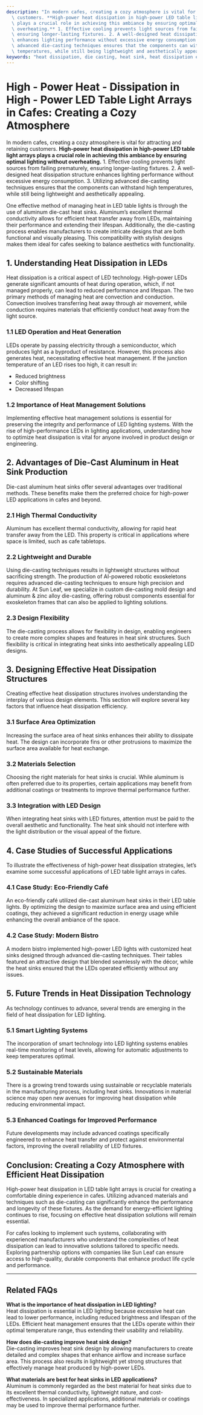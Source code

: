 ```yaml
---
description: "In modern cafes, creating a cozy atmosphere is vital for attracting and retaining\
  \ customers. **High-power heat dissipation in high-power LED table light arrays\
  \ plays a crucial role in achieving this ambiance by ensuring optimal lighting without\
  \ overheating.** 1. Effective cooling prevents light sources from failing prematurely,\
  \ ensuring longer-lasting fixtures. 2. A well-designed heat dissipation structure\
  \ enhances lighting performance without excessive energy consumption. 3. Utilizing\
  \ advanced die-casting techniques ensures that the components can withstand high\
  \ temperatures, while still being lightweight and aesthetically appealing."
keywords: "heat dissipation, die casting, heat sink, heat dissipation efficiency"
---
```

# High - Power Heat - Dissipation in High - Power LED Table Light Arrays in Cafes: Creating a Cozy Atmosphere

In modern cafes, creating a cozy atmosphere is vital for attracting and retaining customers. **High-power heat dissipation in high-power LED table light arrays plays a crucial role in achieving this ambiance by ensuring optimal lighting without overheating.** 1. Effective cooling prevents light sources from failing prematurely, ensuring longer-lasting fixtures. 2. A well-designed heat dissipation structure enhances lighting performance without excessive energy consumption. 3. Utilizing advanced die-casting techniques ensures that the components can withstand high temperatures, while still being lightweight and aesthetically appealing.

One effective method of managing heat in LED table lights is through the use of aluminum die-cast heat sinks. Aluminum’s excellent thermal conductivity allows for efficient heat transfer away from LEDs, maintaining their performance and extending their lifespan. Additionally, the die-casting process enables manufacturers to create intricate designs that are both functional and visually pleasing. This compatibility with stylish designs makes them ideal for cafes seeking to balance aesthetics with functionality.

## **1. Understanding Heat Dissipation in LEDs**

Heat dissipation is a critical aspect of LED technology. High-power LEDs generate significant amounts of heat during operation, which, if not managed properly, can lead to reduced performance and lifespan. The two primary methods of managing heat are convection and conduction. Convection involves transferring heat away through air movement, while conduction requires materials that efficiently conduct heat away from the light source.

### **1.1 LED Operation and Heat Generation**

LEDs operate by passing electricity through a semiconductor, which produces light as a byproduct of resistance. However, this process also generates heat, necessitating effective heat management. If the junction temperature of an LED rises too high, it can result in:

- Reduced brightness
- Color shifting
- Decreased lifespan

### **1.2 Importance of Heat Management Solutions**

Implementing effective heat management solutions is essential for preserving the integrity and performance of LED lighting systems. With the rise of high-performance LEDs in lighting applications, understanding how to optimize heat dissipation is vital for anyone involved in product design or engineering.

## **2. Advantages of Die-Cast Aluminum in Heat Sink Production**

Die-cast aluminum heat sinks offer several advantages over traditional methods. These benefits make them the preferred choice for high-power LED applications in cafes and beyond.

### **2.1 High Thermal Conductivity**

Aluminum has excellent thermal conductivity, allowing for rapid heat transfer away from the LED. This property is critical in applications where space is limited, such as cafe tabletops.

### **2.2 Lightweight and Durable**

Using die-casting techniques results in lightweight structures without sacrificing strength. The production of AI-powered robotic exoskeletons requires advanced die-casting techniques to ensure high precision and durability. At Sun Leaf, we specialize in custom die-casting mold design and aluminum & zinc alloy die-casting, offering robust components essential for exoskeleton frames that can also be applied to lighting solutions.

### **2.3 Design Flexibility**

The die-casting process allows for flexibility in design, enabling engineers to create more complex shapes and features in heat sink structures. Such flexibility is critical in integrating heat sinks into aesthetically appealing LED designs.

## **3. Designing Effective Heat Dissipation Structures**

Creating effective heat dissipation structures involves understanding the interplay of various design elements. This section will explore several key factors that influence heat dissipation efficiency.

### **3.1 Surface Area Optimization**

Increasing the surface area of heat sinks enhances their ability to dissipate heat. The design can incorporate fins or other protrusions to maximize the surface area available for heat exchange.

### **3.2 Materials Selection**

Choosing the right materials for heat sinks is crucial. While aluminum is often preferred due to its properties, certain applications may benefit from additional coatings or treatments to improve thermal performance further.

### **3.3 Integration with LED Design**

When integrating heat sinks with LED fixtures, attention must be paid to the overall aesthetic and functionality. The heat sink should not interfere with the light distribution or the visual appeal of the fixture.

## **4. Case Studies of Successful Applications**

To illustrate the effectiveness of high-power heat dissipation strategies, let’s examine some successful applications of LED table light arrays in cafes.

### **4.1 Case Study: Eco-Friendly Café**

An eco-friendly café utilized die-cast aluminum heat sinks in their LED table lights. By optimizing the design to maximize surface area and using efficient coatings, they achieved a significant reduction in energy usage while enhancing the overall ambiance of the space.

### **4.2 Case Study: Modern Bistro**

A modern bistro implemented high-power LED lights with customized heat sinks designed through advanced die-casting techniques. Their tables featured an attractive design that blended seamlessly with the décor, while the heat sinks ensured that the LEDs operated efficiently without any issues.

## **5. Future Trends in Heat Dissipation Technology**

As technology continues to advance, several trends are emerging in the field of heat dissipation for LED lighting.

### **5.1 Smart Lighting Systems**

The incorporation of smart technology into LED lighting systems enables real-time monitoring of heat levels, allowing for automatic adjustments to keep temperatures optimal.

### **5.2 Sustainable Materials**

There is a growing trend towards using sustainable or recyclable materials in the manufacturing process, including heat sinks. Innovations in material science may open new avenues for improving heat dissipation while reducing environmental impact.

### **5.3 Enhanced Coatings for Improved Performance**

Future developments may include advanced coatings specifically engineered to enhance heat transfer and protect against environmental factors, improving the overall reliability of LED fixtures.

## **Conclusion: Creating a Cozy Atmosphere with Efficient Heat Dissipation**

High-power heat dissipation in LED table light arrays is crucial for creating a comfortable dining experience in cafes. Utilizing advanced materials and techniques such as die-casting can significantly enhance the performance and longevity of these fixtures. As the demand for energy-efficient lighting continues to rise, focusing on effective heat dissipation solutions will remain essential.

For cafes looking to implement such systems, collaborating with experienced manufacturers who understand the complexities of heat dissipation can lead to innovative solutions tailored to specific needs. Exploring partnership options with companies like Sun Leaf can ensure access to high-quality, durable components that enhance product life cycle and performance.

---

## Related FAQs

**What is the importance of heat dissipation in LED lighting?**  
Heat dissipation is essential in LED lighting because excessive heat can lead to lower performance, including reduced brightness and lifespan of the LEDs. Efficient heat management ensures that the LEDs operate within their optimal temperature range, thus extending their usability and reliability.

**How does die-casting improve heat sink design?**  
Die-casting improves heat sink design by allowing manufacturers to create detailed and complex shapes that enhance airflow and increase surface area. This process also results in lightweight yet strong structures that effectively manage heat produced by high-power LEDs.

**What materials are best for heat sinks in LED applications?**  
Aluminum is commonly regarded as the best material for heat sinks due to its excellent thermal conductivity, lightweight nature, and cost-effectiveness. In specialized applications, additional materials or coatings may be used to improve thermal performance further.
